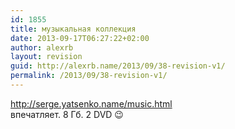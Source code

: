 ```yaml
---
id: 1855
title: музыкальная коллекция
date: 2013-09-17T06:27:22+02:00
author: alexrb
layout: revision
guid: http://alexrb.name/2013/09/38-revision-v1/
permalink: /2013/09/38-revision-v1/
---
```

http://serge.yatsenko.name/music.html  
впечатляет. 8 Гб. 2 DVD 😉